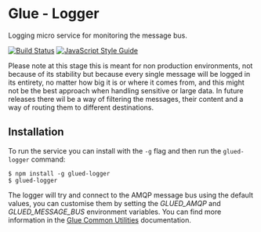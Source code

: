 Glue - Logger
=============

Logging micro service for monitoring the message bus.

[![Build Status](https://travis-ci.org/ggioffreda/glued-logger.svg?branch=master)](https://travis-ci.org/ggioffreda/glued-logger)
[![JavaScript Style Guide](https://img.shields.io/badge/code%20style-standard-brightgreen.svg)](http://standardjs.com/)

Please note at this stage this is meant for non production environments, not 
because of its stability but because every single message will be logged in 
its entirety, no matter how big it is or where it comes from, and this might
not be the best approach when handling sensitive or large data. In future 
releases there wil be a way of filtering the messages, their content and a
way of routing them to different destinations.

Installation
------------

To run the service you can install with the `-g` flag and then run the
`glued-logger` command:

    $ npm install -g glued-logger
    $ glued-logger

The logger will try and connect to the AMQP message bus using the default
values, you can customise them by setting the *GLUED_AMQP* and 
*GLUED_MESSAGE_BUS* environment variables. You can find more information in the
[Glue Common Utilities](https://github.com/ggioffreda/glued-common)
documentation.
